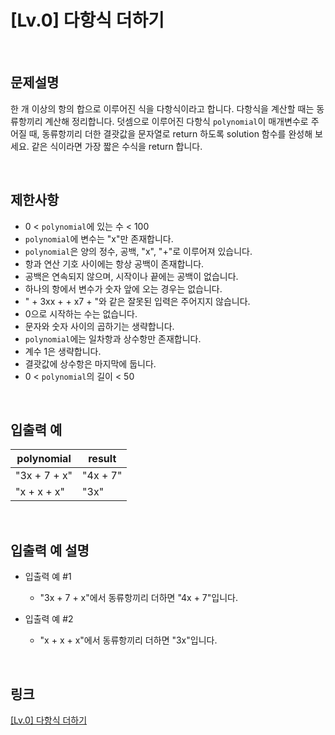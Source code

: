 # [Lv.0] 다항식 더하기

<br>

## 문제설명
한 개 이상의 항의 합으로 이루어진 식을 다항식이라고 합니다. 다항식을 계산할 때는 동류항끼리 계산해 정리합니다. 덧셈으로 이루어진 다항식 `polynomial`이 매개변수로 주어질 때, 동류항끼리 더한 결괏값을 문자열로 return 하도록 solution 함수를 완성해 보세요. 같은 식이라면 가장 짧은 수식을 return 합니다.

<br>

## 제한사항
- 0 < `polynomial`에 있는 수 < 100
- `polynomial`에 변수는 "x"만 존재합니다.
- `polynomial`은 양의 정수, 공백, "x", "+"로 이루어져 있습니다.
- 항과 연산 기호 사이에는 항상 공백이 존재합니다.
- 공백은 연속되지 않으며, 시작이나 끝에는 공백이 없습니다.
- 하나의 항에서 변수가 숫자 앞에 오는 경우는 없습니다.
- " + 3xx + + x7 + "와 같은 잘못된 입력은 주어지지 않습니다.
- 0으로 시작하는 수는 없습니다.
- 문자와 숫자 사이의 곱하기는 생략합니다.
- `polynomial`에는 일차항과 상수항만 존재합니다.
- 계수 1은 생략합니다.
- 결괏값에 상수항은 마지막에 둡니다.
- 0 < `polynomial`의 길이 < 50

<br>

## 입출력 예
| polynomial | result |
|---|---|
| "3x + 7 + x" | "4x + 7" |
| "x + x + x" | "3x" |

<br>

## 입출력 예 설명
- 입출력 예 #1
    - "3x + 7 + x"에서 동류항끼리 더하면 "4x + 7"입니다.

- 입출력 예 #2
    - "x + x + x"에서 동류항끼리 더하면 "3x"입니다.

<br>

## 링크
[[Lv.0] 다항식 더하기](https://school.programmers.co.kr/learn/courses/30/lessons/120863)
